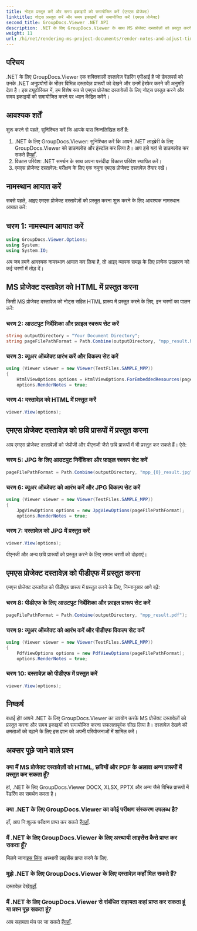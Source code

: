 ```yaml
---
title: नोट्स प्रस्तुत करें और समय इकाइयों को समायोजित करें (एमएस प्रोजेक्ट)
linktitle: नोट्स प्रस्तुत करें और समय इकाइयों को समायोजित करें (एमएस प्रोजेक्ट)
second_title: GroupDocs.Viewer .NET API
description: .NET के लिए GroupDocs.Viewer के साथ MS प्रोजेक्ट दस्तावेज़ों को प्रस्तुत करने में मास्टर। नोट्स प्रस्तुत करें, समय इकाइयों को समायोजित करें, और विभिन्न आउटपुट स्वरूपों को सहजता से खोजें।
weight: 11
url: /hi/net/rendering-ms-project-documents/render-notes-and-adjust-time-ms-project/
---
```

## परिचय
.NET के लिए GroupDocs.Viewer एक शक्तिशाली दस्तावेज़ रेंडरिंग एपीआई है जो डेवलपर्स को उनके .NET अनुप्रयोगों के भीतर विभिन्न दस्तावेज़ प्रारूपों को देखने और उनमें हेरफेर करने की अनुमति देता है। इस ट्यूटोरियल में, हम विशेष रूप से एमएस प्रोजेक्ट दस्तावेज़ों के लिए नोट्स प्रस्तुत करने और समय इकाइयों को समायोजित करने पर ध्यान केंद्रित करेंगे।
## आवश्यक शर्तें
शुरू करने से पहले, सुनिश्चित करें कि आपके पास निम्नलिखित शर्तें हैं:
1. .NET के लिए GroupDocs.Viewer: सुनिश्चित करें कि आपने .NET लाइब्रेरी के लिए GroupDocs.Viewer को डाउनलोड और इंस्टॉल कर लिया है। आप इसे यहां से डाउनलोड कर सकते हैं[यहाँ](https://releases.groupdocs.com/viewer/net/).
2. विकास परिवेश: .NET समर्थन के साथ अपना पसंदीदा विकास परिवेश स्थापित करें।
3. एमएस प्रोजेक्ट दस्तावेज़: परीक्षण के लिए एक नमूना एमएस प्रोजेक्ट दस्तावेज़ तैयार रखें।
## नामस्थान आयात करें
सबसे पहले, आइए एमएस प्रोजेक्ट दस्तावेज़ों को प्रस्तुत करना शुरू करने के लिए आवश्यक नामस्थान आयात करें:
## चरण 1: नामस्थान आयात करें
```csharp
using GroupDocs.Viewer.Options;
using System;
using System.IO;
```
अब जब हमने आवश्यक नामस्थान आयात कर लिया है, तो आइए व्यापक समझ के लिए प्रत्येक उदाहरण को कई चरणों में तोड़ दें।
## MS प्रोजेक्ट दस्तावेज़ को HTML में प्रस्तुत करना
किसी MS प्रोजेक्ट दस्तावेज़ को नोट्स सहित HTML प्रारूप में प्रस्तुत करने के लिए, इन चरणों का पालन करें:
### चरण 2: आउटपुट निर्देशिका और फ़ाइल स्वरूप सेट करें
```csharp
string outputDirectory = "Your Document Directory";
string pageFilePathFormat = Path.Combine(outputDirectory, "mpp_result.html");
```
### चरण 3: व्यूअर ऑब्जेक्ट प्रारंभ करें और विकल्प सेट करें
```csharp
using (Viewer viewer = new Viewer(TestFiles.SAMPLE_MPP))
{
    HtmlViewOptions options = HtmlViewOptions.ForEmbeddedResources(pageFilePathFormat);
    options.RenderNotes = true;
```
### चरण 4: दस्तावेज़ को HTML में प्रस्तुत करें
```csharp
viewer.View(options);
```
## एमएस प्रोजेक्ट दस्तावेज़ को छवि प्रारूपों में प्रस्तुत करना
आप एमएस प्रोजेक्ट दस्तावेज़ों को जेपीजी और पीएनजी जैसे छवि प्रारूपों में भी प्रस्तुत कर सकते हैं। ऐसे:
### चरण 5: JPG के लिए आउटपुट निर्देशिका और फ़ाइल स्वरूप सेट करें
```csharp
pageFilePathFormat = Path.Combine(outputDirectory, "mpp_{0}_result.jpg");
```
### चरण 6: व्यूअर ऑब्जेक्ट को आरंभ करें और JPG विकल्प सेट करें
```csharp
using (Viewer viewer = new Viewer(TestFiles.SAMPLE_MPP))
{
    JpgViewOptions options = new JpgViewOptions(pageFilePathFormat);
    options.RenderNotes = true;
```
### चरण 7: दस्तावेज़ को JPG में प्रस्तुत करें
```csharp
viewer.View(options);
```
पीएनजी और अन्य छवि प्रारूपों को प्रस्तुत करने के लिए समान चरणों को दोहराएं।
## एमएस प्रोजेक्ट दस्तावेज़ को पीडीएफ में प्रस्तुत करना
एमएस प्रोजेक्ट दस्तावेज़ को पीडीएफ प्रारूप में प्रस्तुत करने के लिए, निम्नानुसार आगे बढ़ें:
### चरण 8: पीडीएफ के लिए आउटपुट निर्देशिका और फ़ाइल प्रारूप सेट करें
```csharp
pageFilePathFormat = Path.Combine(outputDirectory, "mpp_result.pdf");
```
### चरण 9: व्यूअर ऑब्जेक्ट को आरंभ करें और पीडीएफ विकल्प सेट करें
```csharp
using (Viewer viewer = new Viewer(TestFiles.SAMPLE_MPP))
{
    PdfViewOptions options = new PdfViewOptions(pageFilePathFormat);
    options.RenderNotes = true;
```
### चरण 10: दस्तावेज़ को पीडीएफ में प्रस्तुत करें
```csharp
viewer.View(options);
```

## निष्कर्ष
बधाई हो! आपने .NET के लिए GroupDocs.Viewer का उपयोग करके MS प्रोजेक्ट दस्तावेज़ों को प्रस्तुत करना और समय इकाइयों को समायोजित करना सफलतापूर्वक सीख लिया है। दस्तावेज़ देखने की क्षमताओं को बढ़ाने के लिए इस ज्ञान को अपनी परियोजनाओं में शामिल करें।
## अक्सर पूछे जाने वाले प्रश्न
### क्या मैं MS प्रोजेक्ट दस्तावेज़ों को HTML, छवियों और PDF के अलावा अन्य प्रारूपों में प्रस्तुत कर सकता हूँ?
हां, .NET के लिए GroupDocs.Viewer DOCX, XLSX, PPTX और अन्य जैसे विभिन्न प्रारूपों में रेंडरिंग का समर्थन करता है।
### क्या .NET के लिए GroupDocs.Viewer का कोई परीक्षण संस्करण उपलब्ध है?
 हाँ, आप नि:शुल्क परीक्षण प्राप्त कर सकते हैं[यहाँ](https://releases.groupdocs.com/).
### मैं .NET के लिए GroupDocs.Viewer के लिए अस्थायी लाइसेंस कैसे प्राप्त कर सकता हूँ?
 मिलने जाना[इस लिंक](https://purchase.groupdocs.com/temporary-license/) अस्थायी लाइसेंस प्राप्त करने के लिए.
### मुझे .NET के लिए GroupDocs.Viewer के लिए दस्तावेज़ कहाँ मिल सकते हैं?
 दस्तावेज़ देखें[यहाँ](https://tutorials.groupdocs.com/viewer/net/).
### मैं .NET के लिए GroupDocs.Viewer से संबंधित सहायता कहां प्राप्त कर सकता हूं या प्रश्न पूछ सकता हूं?
 आप सहायता मंच पर जा सकते हैं[यहाँ](https://forum.groupdocs.com/c/viewer/9).